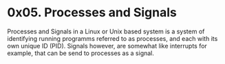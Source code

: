 # 0x05. Processes and Signals

Processes and Signals in a Linux or Unix based system is a
system of identifying running programms referred to as
processes, and each with its own unique ID (PID). Signals
however, are somewhat like interrupts for example, that can
be send to processes as a signal.
